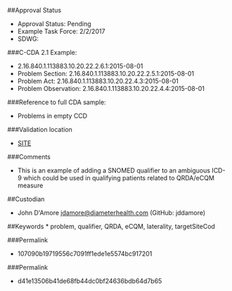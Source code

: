 ##Approval Status

* Approval Status: Pending
* Example Task Force: 2/2/2017
* SDWG:

###C-CDA 2.1 Example:


* 2.16.840.1.113883.10.20.22.2.6.1:2015-08-01
* Problem Section: 2.16.840.1.113883.10.20.22.2.5.1:2015-08-01
* Problem Act: 2.16.840.1.113883.10.20.22.4.3:2015-08-01
* Problem Observation: 2.16.840.1.113883.10.20.22.4.4:2015-08-01

###Reference to full CDA sample:
* Problems in empty CCD

###Validation location

* [SITE](https://sitenv.org/c-cda-validator)

###Comments

* This is an example of adding a SNOMED qualifier to an ambiguous ICD-9 which could be used in qualifying patients related to QRDA/eCQM measure

##Custodian

* John D'Amore jdamore@diameterhealth.com (GitHub: jddamore)

##Keywords
*
problem, qualifier, QRDA, eCQM, laterality, targetSiteCod

###Permalink 
* 107090b19719556c7091ff1ede1e5574bc917201


###Permalink 

* d41e13506b41de68fb44dc0bf24636bdb64d7b65